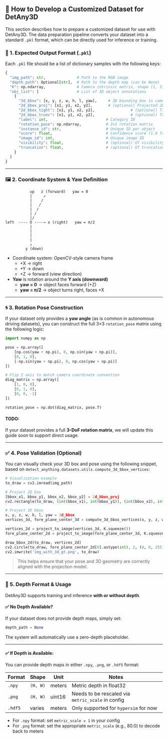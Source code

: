## 🧪 How to Develop a Customized Dataset for DetAny3D

This section describes how to prepare a customized dataset for use with DetAny3D. The data preparation pipeline converts your dataset into a standard `.pkl` format, which can be directly used for inference or training.

### 🧱 1. Expected Output Format (`.pkl`)

Each `.pkl` file should be a list of dictionary samples with the following keys:

```python
{
  "img_path": str,              # Path to the RGB image
  "depth_path": Optional[str],  # Path to the depth map (can be None)
  "K": np.ndarray,              # Camera intrinsic matrix, shape (1, 3, 3)
  "obj_list": [                 # List of 3D object annotations
    {
      "3d_bbox": [x, y, z, w, h, l, yaw],     # 3D bounding box in camera coordinates
      "2d_bbox_proj": [x1, y1, x2, y2],       # (optional) Projected 2D bounding box
      "2d_bbox_tight": [x1, y1, x2, y2],                # (optional) Tight 2D box
      "2d_bbox_trunc": [x1, y1, x2, y2],                # (optional) Truncated 2D box
      "label": int,                          # Category ID
      "rotation_pose": np.ndarray,           # 3×3 rotation matrix 
      "instance_id": str,                    # Unique ID per object
      "score": float,                        # Confidence score (1.0 for GT)
      "image_id": int,                       # Unique image ID
      "visibility": float,                   # (optional) GT visibility
      "truncation": float,                   # (optional) GT truncation
    }
  ]
}
```

---

### 🖼️ 2. Coordinate System & Yaw Definition

```
           up   z (forward)   yaw = 0
           |     ↗
           |    /
           |   /
           |  /
           | /
           |/
left  ---- O ----→ x (right)   yaw = π/2
           |
           |
           |
           |
           ↓
         y (down)
```

- Coordinate system: OpenCV-style camera frame
  - +X → right
  - +Y → down
  - +Z → forward (view direction)
- **Yaw** is rotation around the **Y axis (downward)**
  - **yaw = 0** → object faces forward (+Z)
  - **yaw = π/2** → object turns right, faces +X


---

### 🌀 3. Rotation Pose Construction

If your dataset only provides a **yaw angle** (as is common in autonomous driving datasets), you can construct the full 3×3 `rotation_pose` matrix using the following logic:

```python
import numpy as np

pose = np.array([
    [np.cos(yaw + np.pi), 0, np.sin(yaw + np.pi)],
    [0, 1, 0],
    [-np.sin(yaw + np.pi), 0, np.cos(yaw + np.pi)]
])

# Flip Z axis to match camera coordinate convention
diag_matrix = np.array([
    [1, 0, 0],
    [0, 1, 0],
    [0, 0, -1]
])

rotation_pose = np.dot(diag_matrix, pose.T)
```

#### TODO:
If your dataset provides a full **3-DoF rotation matrix**, we will update this guide soon to support direct usage.

---

### ✅ 4. Pose Validation (Optional)

You can visually check your 3D box and pose using the following snippet, based on `detect_anything.datasets.utils.compute_3d_bbox_vertices`:

```python
# Visualization example
to_draw = cv2.imread(img_path)

# Project 2D box
[bbox_x1, bbox_y1, bbox_x2, bbox_y2] = 2d_bbox_proj
cv2.rectangle(to_draw, (int(bbox_x1), int(bbox_y1)), (int(bbox_x2), int(bbox_y2)), (0, 0, 255), 2)

# Project 3D bbox
x, y, z, w, h, l, yaw = 3d_bbox
vertices_3d, fore_plane_center_3d = compute_3d_bbox_vertices(x, y, z, w, h, l, yaw, rotation_pose)  # rotation_pose=None if only yaw

vertices_2d = project_to_image(vertices_3d, K.squeeze())
fore_plane_center_2d = project_to_image(fore_plane_center_3d, K.squeeze())

draw_bbox_2d(to_draw, vertices_2d)
cv2.circle(to_draw, fore_plane_center_2d[0].astype(int), 2, (0, 0, 255), 1)
cv2.imwrite('img_with_3d_gt.png', to_draw)
```

> This helps ensure that your pose and 3D geometry are correctly aligned with the projection model.

---

### 🌊 5. Depth Format & Usage

DetAny3D supports training and inference **with or without depth**.

#### ✅ No Depth Available?
If your dataset does not provide depth maps, simply set:
```python
depth_path = None
```
The system will automatically use a zero-depth placeholder. 

---

#### ✅ If Depth is Available:

You can provide depth maps in either `.npy`, `.png`, or `.hdf5` format:

| Format      | Shape     | Unit     | Notes                                 |
|-------------|-----------|----------|---------------------------------------|
| `.npy`      | `(H, W)`  | meters   | Metric depth in float32               |
| `.png`      | `(H, W)`  | uint16   | Needs to be rescaled via `metric_scale` in config |
| `.hdf5`     | varies    | meters   | Only supported for `hypersim` for now        |

- For `.npy` format: set `metric_scale = 1` in your config
- For `.png` format: set the appropriate `metric_scale` (e.g., 80.0) to decode back to meters



